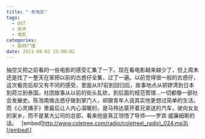 ```yaml
---
title: " 老电影"
tags:
  - OST
  - 原声
  - 电影
categories:
  - 森林广播
date: 2011-09-02 15:00:02
---
```


抽空又把之前看的一些电影的感受汇集了一下。现在看电影越来越少了，但上周末还是找了一整天在家把以前的古惑仔全集，过了一遍。以前觉得很一般的古惑仔，这次看完后却又有不同的感受，里面从97前到回归后，故事地点从铜锣湾到日本到荷兰到泰国，社团故事从以前的街头乱砍，到后面的规范管理...一切都像一部社会发展史。陈浩南做古惑仔做到掌门人，却跟青年人说其实他更想过简单的生活。而《心灵捕手》里最后让人内心温暖的，是马特达蒙开着兄弟送的汽车，驶向女友的家乡，而不是某大公司的总部，看来他是真正领悟了导师——罗宾·威廉姆斯的话。   \[embed\]http://www.coletree.com/radio/coletree\_radio\_024.mp3\[/embed\]